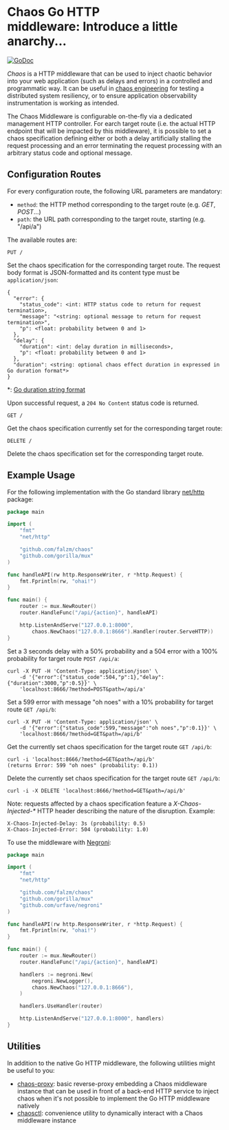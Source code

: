 # Chaos Go HTTP middleware: Introduce a little anarchy...

[![GoDoc](https://godoc.org/github.com/falzm/chaos?status.svg)](https://godoc.org/github.com/falzm/chaos)

*Chaos* is a HTTP middleware that can be used to inject chaotic behavior into your web application (such as delays and errors) in a controlled and programmatic way. It can be useful in [chaos engineering](https://principlesofchaos.org/) for testing a distributed system resiliency, or to ensure application observability instrumentation is working as intended.

The Chaos Middleware is configurable on-the-fly via a dedicated management HTTP controller. For earch target route (i.e. the actual HTTP endpoint that will be impacted by this middleware), it is possible to set a chaos specification defining either or both a delay artificially stalling the request processing and an error terminating the request processing with an arbitrary status code and optional message.

## Configuration Routes

For every configuration route, the following URL parameters are mandatory:

* `method`: the HTTP method corresponding to the target route (e.g. *GET*, *POST*...)
* `path`: the URL path corresponding to the target route, starting (e.g. "/api/a")

The available routes are:

```
PUT /
```

Set the chaos specification for the corresponding target route. The request body format is JSON-formatted and its content type must be `application/json`:

```
{
  "error": {
    "status_code": <int: HTTP status code to return for request termination>,
    "message": "<string: optional message to return for request termination>",
    "p": <float: probability between 0 and 1>
  },
  "delay": {
    "duration": <int: delay duration in milliseconds>,
    "p": <float: probability between 0 and 1>
  },
  "duration": <string: optional chaos effect duration in expressed in Go duration format*>
}
```

\*: [Go duration string format](https://godoc.org/time#ParseDuration)

Upon successful request, a `204 No Content` status code is returned.

```
GET /
```

Get the chaos specification currently set for the corresponding target route:

```
DELETE /
```

Delete the chaos specification set for the corresponding target route.

## Example Usage

For the following implementation with the Go standard library [net/http](https://godoc.org/net/http) package:

```go
package main

import (
	"fmt"
	"net/http"

	"github.com/falzm/chaos"
	"github.com/gorilla/mux"
)

func handleAPI(rw http.ResponseWriter, r *http.Request) {
	fmt.Fprintln(rw, "ohai!")
}

func main() {
	router := mux.NewRouter()
	router.HandleFunc("/api/{action}", handleAPI)

	http.ListenAndServe("127.0.0.1:8000",
		chaos.NewChaos("127.0.0.1:8666").Handler(router.ServeHTTP))
}

```

Set a 3 seconds delay with a 50% probability and a 504 error with a 100% probability for target route `POST /api/a`:

```
curl -X PUT -H 'Content-Type: application/json' \
	-d '{"error":{"status_code":504,"p":1},"delay":{"duration":3000,"p":0.5}}' \
	'localhost:8666/?method=POST&path=/api/a'
```

Set a 599 error with message "oh noes" with a 10% probability for target route `GET /api/b`:

```
curl -X PUT -H 'Content-Type: application/json' \
	-d '{"error":{"status_code":599,"message":"oh noes","p":0.1}}' \
	'localhost:8666/?method=GET&path=/api/b'
```

Get the currently set chaos specification for the target route `GET /api/b`:

```
curl -i 'localhost:8666/?method=GET&path=/api/b'
(returns Error: 599 "oh noes" (probability: 0.1))
```

Delete the currently set chaos specification for the target route `GET /api/b`:

```
curl -i -X DELETE 'localhost:8666/?method=GET&path=/api/b'
```

Note: requests affected by a chaos specification feature a *X-Chaos-Injected-\** HTTP header describing the nature of the disruption. Example:

```
X-Chaos-Injected-Delay: 3s (probability: 0.5)
X-Chaos-Injected-Error: 504 (probability: 1.0)
```

To use the middleware with [Negroni](https://github.com/urfave/negroni):

```go
package main

import (
	"fmt"
	"net/http"

	"github.com/falzm/chaos"
	"github.com/gorilla/mux"
	"github.com/urfave/negroni"
)

func handleAPI(rw http.ResponseWriter, r *http.Request) {
	fmt.Fprintln(rw, "ohai!")
}

func main() {
	router := mux.NewRouter()
	router.HandleFunc("/api/{action}", handleAPI)

	handlers := negroni.New(
		negroni.NewLogger(),
		chaos.NewChaos("127.0.0.1:8666"),
	)

	handlers.UseHandler(router)

	http.ListenAndServe("127.0.0.1:8000", handlers)
}
```

## Utilities

In addition to the native Go HTTP middleware, the following utilities might be useful to you:

* [chaos-proxy][0]: basic reverse-proxy embedding a Chaos middleware instance that can be used in front of a back-end
  HTTP service to inject chaos when it's not possible to implement the Go HTTP middleware natively
* [chaosctl][1]: convenience utility to dynamically interact with a Chaos middleware instance

[0]: https://github.com/falzm/chaos/tree/master/cmd/chaos-proxy
[1]: https://github.com/falzm/chaos/tree/master/cmd/chaosctl
